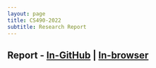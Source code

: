 ```yaml
---
layout: page
title: CS490-2022
subtitle: Research Report
---
```


## Report - [In-GitHub](https://github.com/sarthakmittal92/sarthakmittal92.github.io/blob/main/assistantships/cs490-2022/cs490-2022-report.pdf) | [In-browser](https://docs.google.com/viewer?url=https://sarthakmittal92.github.io/assistantships/cs490-2022/cs490-2022-report.pdf)